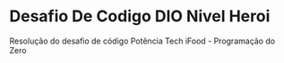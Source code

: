 # Desafio De Codigo DIO Nivel Heroi
 Resolução do desafio de código Potência Tech iFood - Programação do Zero

